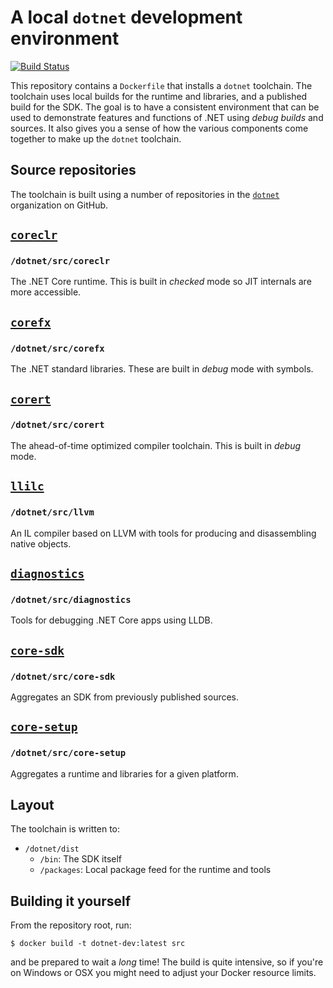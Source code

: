 # A local `dotnet` development environment

[![Build Status](https://dev.azure.com/kodraus/dotnet-dev/_apis/build/status/KodrAus.dotnet-dev?branchName=master)](https://dev.azure.com/kodraus/dotnet-dev/_build/latest?definitionId=3&branchName=master)

This repository contains a `Dockerfile` that installs a `dotnet` toolchain. The toolchain uses local builds for the runtime and libraries, and a published build for the SDK. The goal is to have a consistent environment that can be used to demonstrate features and functions of .NET using _debug builds_ and sources. It also gives you a sense of how the various components come together to make up the `dotnet` toolchain.

## Source repositories

The toolchain is built using a number of repositories in the [`dotnet`](https://github.com/dotnet) organization on GitHub.

## [`coreclr`](https://github.com/dotnet/coreclr)
### `/dotnet/src/coreclr`

The .NET Core runtime. This is built in _checked_ mode so JIT internals are more accessible.

## [`corefx`](https://github.com/dotnet/corefx)
### `/dotnet/src/corefx`

The .NET standard libraries. These are built in _debug_ mode with symbols.

## [`corert`](https://github.com/dotnet/corert)
### `/dotnet/src/corert`

The ahead-of-time optimized compiler toolchain. This is built in _debug_ mode.

## [`llilc`](https://github.com/dotnet/llilc)
### `/dotnet/src/llvm`

An IL compiler based on LLVM with tools for producing and disassembling native objects.

## [`diagnostics`](https://github.com/dotnet/diagnostics)
### `/dotnet/src/diagnostics`

Tools for debugging .NET Core apps using LLDB.

## [`core-sdk`](https://github.com/dotnet/core-sdk)
### `/dotnet/src/core-sdk`

Aggregates an SDK from previously published sources.

## [`core-setup`](https://github.com/dotnet/core-setup)
### `/dotnet/src/core-setup`

Aggregates a runtime and libraries for a given platform.

## Layout

The toolchain is written to:

- `/dotnet/dist`
  - `/bin`: The SDK itself
  - `/packages`: Local package feed for the runtime and tools

## Building it yourself

From the repository root, run:

```shell
$ docker build -t dotnet-dev:latest src
```

and be prepared to wait a _long_ time! The build is quite intensive, so if you're on Windows or OSX you might need to adjust your Docker resource limits.
